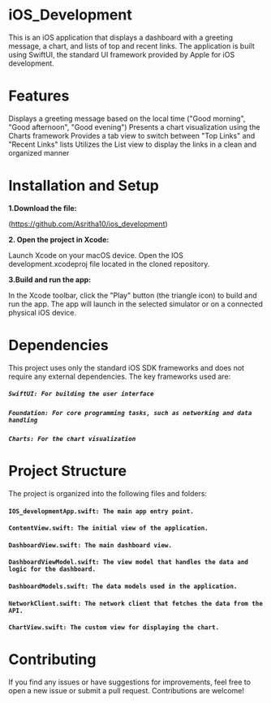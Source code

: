 # iOS_Development

This is an iOS application that displays a dashboard with a greeting message, a chart, and lists of top and recent links. The application is built using SwiftUI, the standard UI framework provided by Apple for iOS development.

# Features

Displays a greeting message based on the local time ("Good morning", "Good afternoon", "Good evening")
Presents a chart visualization using the Charts framework
Provides a tab view to switch between "Top Links" and "Recent Links" lists
Utilizes the List view to display the links in a clean and organized manner

# Installation and Setup

**1.Download the file:**
   
(https://github.com/Asritha10/ios_development)

**2. Open the project in Xcode:**

Launch Xcode on your macOS device.
Open the IOS development.xcodeproj file located in the cloned repository.

**3.Build and run the app:**

In the Xcode toolbar, click the "Play" button (the triangle icon) to build and run the app.
The app will launch in the selected simulator or on a connected physical iOS device.

# Dependencies

This project uses only the standard iOS SDK frameworks and does not require any external dependencies. The key frameworks used are:

##### `SwiftUI: For building the user interface` 
##### `Foundation: For core programming tasks, such as networking and data handling`
##### `Charts: For the chart visualization`

# Project Structure

The project is organized into the following files and folders:

#### `IOS_developmentApp.swift: The main app entry point.`
#### `ContentView.swift: The initial view of the application.`
#### `DashboardView.swift: The main dashboard view.`
#### `DashboardViewModel.swift: The view model that handles the data and logic for the dashboard.`
#### `DashboardModels.swift: The data models used in the application.`
#### `NetworkClient.swift: The network client that fetches the data from the API.`
#### `ChartView.swift: The custom view for displaying the chart.`

# Contributing
If you find any issues or have suggestions for improvements, feel free to open a new issue or submit a pull request. Contributions are welcome!
